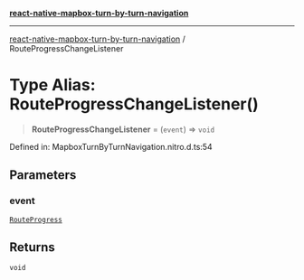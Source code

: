 [**react-native-mapbox-turn-by-turn-navigation**](../README.md)

***

[react-native-mapbox-turn-by-turn-navigation](../globals.md) / RouteProgressChangeListener

# Type Alias: RouteProgressChangeListener()

> **RouteProgressChangeListener** = (`event`) => `void`

Defined in: MapboxTurnByTurnNavigation.nitro.d.ts:54

## Parameters

### event

[`RouteProgress`](../interfaces/RouteProgress.md)

## Returns

`void`

